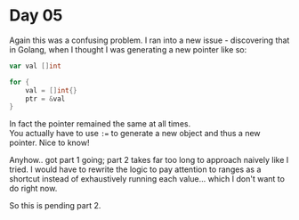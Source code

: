 # Day 05

Again this was a confusing problem.
I ran into a new issue - discovering that in Golang, when I thought I was generating a new pointer like so:

``` go
var val []int

for {
    val = []int{}
    ptr = &val
}
```

In fact the pointer remained the same at all times.  
You actually have to use `:=` to generate a new object and thus a new pointer. Nice to know!

Anyhow.. got part 1 going; part 2 takes far too long to approach naively like I tried.
I would have to rewrite the logic to pay attention to ranges as a shortcut instead of exhaustively running each value... which I don't want to do right now.

So this is pending part 2.